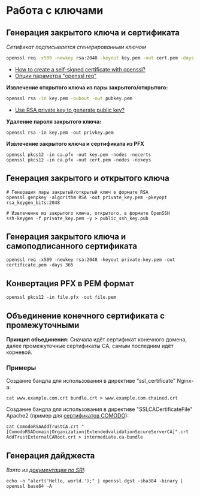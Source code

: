 # Работа с ключами

## Генерация закрытого ключа и сертификата

*Сетификат подписывается сгенерированным ключом*

```bash
openssl req -x509 -newkey rsa:2048 -keyout key.pem -out cert.pem -days 365
```

- [How to create a self-signed certificate with openssl?](https://stackoverflow.com/questions/10175812/how-to-create-a-self-signed-certificate-with-openssl)
- [Опции параметра "openssl req"](https://linux.die.net/man/1/req)


**Извлечение открытого ключа из пары закрытого/открытого:**

```bash
openssl rsa -in key.pem -pubout -out pubkey.pem
```

- [Use RSA private key to generate public key?](https://stackoverflow.com/questions/5244129/use-rsa-private-key-to-generate-public-key)


**Удаление пароля закрытого ключа:**

```
openssl rsa -in key.pem -out privkey.pem
```

**Извлечение закрытого ключа и сертификата из PFX**

```shell
openssl pkcs12 -in ca.pfx -out key.pem -nodes -nocerts
openssl pkcs12 -in ca.pfx -out cert.pem -nodes -nokeys
```


## Генерация закрытого и открытого ключа

```shell
# Генерация пары закрытый/открытый ключ в формате RSA
openssl genpkey -algorithm RSA -out private_key.pem -pkeyopt rsa_keygen_bits:2048

# Извлечение из закрытого ключа, открытого, в формате OpenSSH
ssh-keygen -f private_key.pem -y > public_ssh_key.pub
```

## Генерация закрытого ключа и самоподписанного сертификата 

```shell
openssl req -x509 -newkey rsa:2048 -keyout private-key.pem -out certificate.pem -days 365
```

## Конвертация PFX в PEM формат

```shell
openssl pkcs12 -in file.pfx -out file.pem
```

## Объединение конечного сертификата с промежуточными

**Принцип объединения:** Сначала идёт сертификат конечного домена, далее промежуточные сертификаты CA, самым последним идёт корневой.

### Примеры

Создание бандла для использования в директиве "ssl_certificate" Nginx-а:

```shell
cat www.example.com.crt bundle.crt > www.example.com.chained.crt
```

Создание бандла для использования в директиве "SSLCACertificateFile" Apache2 (пример для [сертификатов COMODO][1]):

```shell
cat ComodoRSAAddTrustCA.crt "[ComodoRSADomain|Organization|ExtendedvalidationSecureServerCA]".crt AddTrustExternalCARoot.crt > intermediate.ca-bundle
```

## Генерация дайджеста
*Взято из [документации по SRI](https://www.w3.org/TR/SRI/):*

```shell
echo -n "alert('Hello, world.');" | openssl dgst -sha384 -binary | openssl base64 -A
```

[1]: https://support.comodo.com/index.php?/comodo/Knowledgebase/Article/View/620/0/which-is-root-which-is-intermediate